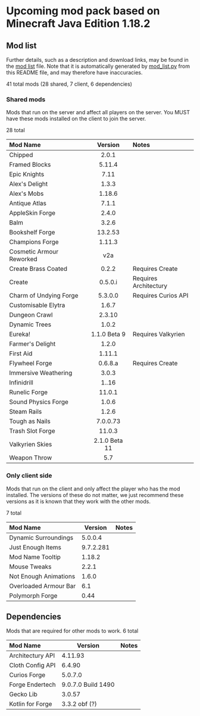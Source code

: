 # Upcoming mod pack based on Minecraft Java Edition 1.18.2

## Mod list

Further details, such as a description and download links, may be found in the [mod list](src/mod_list.md) file.
Note that it is automatically generated by [mod_list.py](src/mod_list.py) from this README file, and may therefore have 
inaccuracies.

41 total mods (28 shared, 7 client, 6 dependencies)

### Shared mods

Mods that run on the server and affect all players on the server. You MUST have these mods installed on the client to
join the server.

28 total

| Mod Name                 |    Version    | Notes                 |
|:-------------------------|:-------------:|:----------------------|
| Chipped                  |     2.0.1     |                       |
| Framed Blocks            |    5.11.4     |                       | 
| Epic Knights             |     7.11      |                       |
| Alex's Delight           |     1.3.3     |                       |
| Alex's Mobs              |    1.18.6     |                       |
| Antique Atlas            |     7.1.1     |                       |
| AppleSkin Forge          |     2.4.0     |                       |
| Balm                     |     3.2.6     |                       |
| Bookshelf Forge          |    13.2.53    |                       |
| Champions Forge          |    1.11.3     |                       |
| Cosmetic Armour Reworked |      v2a      |                       |
| Create Brass Coated      |     0.2.2     | Requires Create       | 
| Create                   |    0.5.0.i    | Requires Architectury |
| Charm of Undying Forge   |    5.3.0.0    | Requires Curios API   | 
| Customisable Elytra      |     1.6.7     |                       |
| Dungeon Crawl            |    2.3.10     |                       |
| Dynamic Trees            |     1.0.2     |                       |
| Eureka!                  | 1.1.0 Beta 9  | Requires Valkyrien    |
| Farmer's Delight         |     1.2.0     |                       |
| First Aid                |    1.11.1     |                       |
| Flywheel Forge           |    0.6.8.a    | Requires Create       | 
| Immersive Weathering     |     3.0.3     |                       |
| Infinidrill              |     1..16     |                       |
| Runelic Forge            |    11.0.1     |                       |
| Sound Physics Forge      |     1.0.6     |                       |
| Steam Rails              |     1.2.6     |                       |
| Tough as Nails           |   7.0.0.73    |                       |
| Trash Slot Forge         |    11.0.3     |                       |
| Valkyrien Skies          | 2.1.0 Beta 11 |                       |
| Weapon Throw             |      5.7      |                       |

### Only client side

Mods that run on the client and only affect the player who has the mod installed.
The versions of these do not matter, we just recommend these versions as it is known that they work with the other mods.

7 total

| Mod Name               | Version   | Notes |
|:-----------------------|-----------|-------|
| Dynamic Surroundings   | 5.0.0.4   |       |
| Just Enough Items      | 9.7.2.281 |       |
| Mod Name Tooltip       | 1.18.2    |       |
| Mouse Tweaks           | 2.2.1     |       |
| Not Enough Animations  | 1.6.0     |       |
| Overloaded Armour Bar  | 6.1       |       |
| Polymorph Forge        | 0.44      |       |

## Dependencies
Mods that are required for other mods to work.
6 total

| Mod Name          | Version            | Notes |
|:------------------|--------------------|-------|
| Architectury API  | 4.11.93            |       |
| Cloth Config API  | 6.4.90             |       |
| Curios Forge      | 5.0.7.0            |       |
| Forge Endertech   | 9.0.7.0 Build 1490 |       |
| Gecko Lib         | 3.0.57             |       |
| Kotlin for Forge  | 3.3.2 obf (?)      |       |

